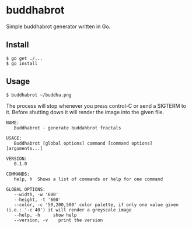 buddhabrot
==========

Simple buddhabrot generator written in Go. 

## Install

```
$ go get ./...
$ go install
```

## Usage

```
$ buddhabrot ~/buddha.png
```

The process will stop whenever you press control-C or send a SIGTERM to it.
Before shutting down it will render the image into the given file.

```
NAME:
   Buddhabrot - generate buddahbrot fractals

USAGE:
   Buddhabrot [global options] command [command options] [arguments...]

VERSION:
   0.1.0

COMMANDS:
   help, h  Shows a list of commands or help for one command
   
GLOBAL OPTIONS:
   --width, -w '600'    
   --height, -t '600'   
   --color, -c '50,200,500' color palette, if only one value given (i.e.: '-c 40') it will render a greyscale image
   --help, -h     show help
   --version, -v    print the version
```